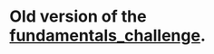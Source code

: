# Old version of the [fundamentals_challenge](https://github.com/katelynmichalove/fundamentals_project).
